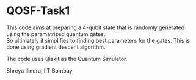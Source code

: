 # QOSF-Task1

This code aims at preparing a 4-qubit state that is randomly generated using the paramatrized quantum gates. <br> So ultimately it simplifies to finding best parameters for the gates. This is done using gradient descent algorithm. <br>

The code uses Qiskit as the Quantum Simulator.

Shreya Ilindra, IIT Bombay
